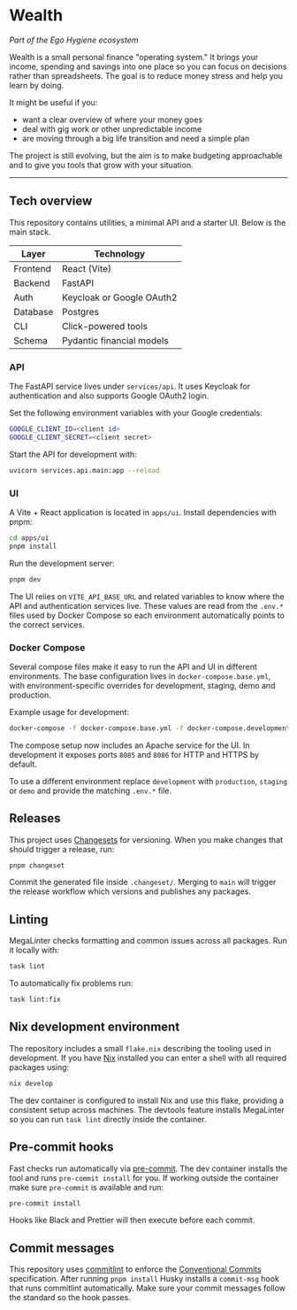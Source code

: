 # Wealth

_Part of the Ego Hygiene ecosystem_

Wealth is a small personal finance "operating system." It brings your income, spending and savings into one place so you can focus on decisions rather than spreadsheets. The goal is to reduce money stress and help you learn by doing.

It might be useful if you:

- want a clear overview of where your money goes
- deal with gig work or other unpredictable income
- are moving through a big life transition and need a simple plan

The project is still evolving, but the aim is to make budgeting approachable and to give you tools that grow with your situation.

---

## Tech overview

This repository contains utilities, a minimal API and a starter UI. Below is the main stack.

| Layer     | Technology                      |
|-----------|---------------------------------|
| Frontend  | React (Vite)                    |
| Backend   | FastAPI                         |
| Auth      | Keycloak or Google OAuth2       |
| Database  | Postgres                        |
| CLI       | Click-powered tools             |
| Schema    | Pydantic financial models       |

### API

The FastAPI service lives under `services/api`. It uses Keycloak for authentication and also supports Google OAuth2 login.

Set the following environment variables with your Google credentials:

```bash
GOOGLE_CLIENT_ID=<client id>
GOOGLE_CLIENT_SECRET=<client secret>
```

Start the API for development with:

```bash
uvicorn services.api.main:app --reload
```

### UI

A Vite + React application is located in `apps/ui`. Install dependencies with pnpm:

```sh
cd apps/ui
pnpm install
```

Run the development server:

```sh
pnpm dev
```

The UI relies on `VITE_API_BASE_URL` and related variables to know where the API
and authentication services live. These values are read from the `.env.*` files
used by Docker Compose so each environment automatically points to the correct
services.

### Docker Compose

Several compose files make it easy to run the API and UI in different environments. The base configuration lives in `docker-compose.base.yml`, with environment-specific overrides for development, staging, demo and production.

Example usage for development:

```bash
docker-compose -f docker-compose.base.yml -f docker-compose.development.yml up --build
```

The compose setup now includes an Apache service for the UI. In development it
exposes ports `8085` and `8086` for HTTP and HTTPS by default.

To use a different environment replace `development` with `production`, `staging` or `demo` and provide the matching `.env.*` file.

## Releases

This project uses [Changesets](https://github.com/changesets/changesets) for versioning. When you make changes that should trigger a release, run:

```sh
pnpm changeset
```

Commit the generated file inside `.changeset/`. Merging to `main` will trigger the release workflow which versions and publishes any packages.

## Linting

MegaLinter checks formatting and common issues across all packages. Run it locally with:

```bash
task lint
```

To automatically fix problems run:

```bash
task lint:fix
```

## Nix development environment

The repository includes a small `flake.nix` describing the tooling used in
development. If you have [Nix](https://nixos.org/) installed you can enter a
shell with all required packages using:

```bash
nix develop
```

The dev container is configured to install Nix and use this flake, providing a
consistent setup across machines. The devtools feature installs MegaLinter so
you can run `task lint` directly inside the container.

## Pre-commit hooks

Fast checks run automatically via [pre-commit](https://pre-commit.com/). The dev
container installs the tool and runs `pre-commit install` for you. If working
outside the container make sure `pre-commit` is available and run:

```bash
pre-commit install
```

Hooks like Black and Prettier will then execute before each commit.

## Commit messages

This repository uses [commitlint](https://commitlint.js.org/) to enforce the
[Conventional Commits](https://www.conventionalcommits.org/) specification.
After running `pnpm install` Husky installs a `commit-msg` hook that runs
commitlint automatically. Make sure your commit messages follow the standard so
the hook passes.

